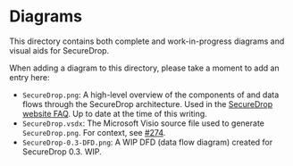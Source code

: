 # Diagrams

This directory contains both complete and work-in-progress diagrams
and visual aids for SecureDrop.

When adding a diagram to this directory, please take a moment to add
an entry here:

- `SecureDrop.png`: A high-level overview of the components of and
  data flows through the SecureDrop architecture. Used in the
  [SecureDrop website FAQ][]. Up to date at the time of this writing.
- `SecureDrop.vsdx`: The Microsoft Visio source file used to generate
  `SecureDrop.png`. For context, see [#274][].
- `SecureDrop-0.3-DFD.png`: A WIP DFD (data flow diagram) created for
  SecureDrop 0.3. WIP.

[SecureDrop website FAQ]: https://securedrop.org/faq#how_works
[#274]: https://github.com/freedomofpress/securedrop/issues/274
